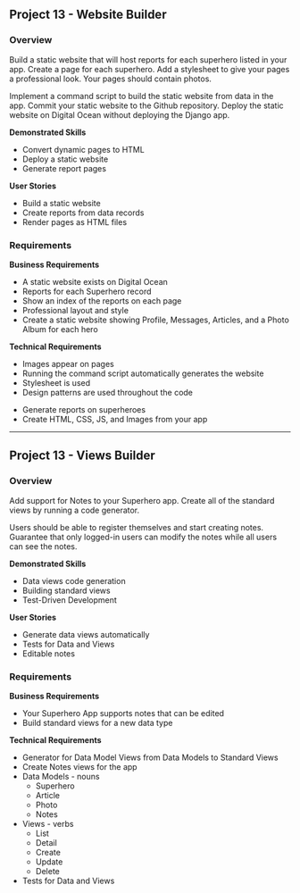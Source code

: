 ## Project 13 - Website Builder 


### Overview

Build a static website that will host reports for each superhero listed in your app. Create a
page for each superhero. Add a stylesheet to give your pages a professional look. Your pages
should contain photos.  

Implement a command script to build the static website from data in the app. Commit your static
website to the Github repository. Deploy the static website on Digital Ocean without deploying 
the Django app.


**Demonstrated Skills**

* Convert dynamic pages to HTML
* Deploy a static website
* Generate report pages


**User Stories**

* Build a static website
* Create reports from data records
* Render pages as HTML files


### Requirements

**Business Requirements**

* A static website exists on Digital Ocean
* Reports for each Superhero record
* Show an index of the reports on each page
* Professional layout and style
* Create a static website showing Profile, Messages, Articles, and a Photo Album for each hero


**Technical Requirements**

* Images appear on pages
* Running the command script automatically generates the website
* Stylesheet is used
* Design patterns are used throughout the code
- Generate reports on superheroes
- Create HTML, CSS, JS, and Images from your app

---

## Project 13 - Views Builder

### Overview

Add support for Notes to your Superhero app. Create all of the standard views by running a
code generator.

Users should be able to register themselves and start creating notes. Guarantee that only logged-in
users can modify the notes while all users can see the notes.


**Demonstrated Skills**

* Data views code generation
* Building standard views
* Test-Driven Development


**User Stories**

* Generate data views automatically
* Tests for Data and Views
* Editable notes


### Requirements

**Business Requirements**

* Your Superhero App supports notes that can be edited
* Build standard views for a new data type 

**Technical Requirements**

- Generator for Data Model Views from Data Models to Standard Views
- Create Notes views for the app
- Data Models - nouns
    - Superhero
    - Article
    - Photo
    - Notes
- Views - verbs
    - List
    - Detail
    - Create
    - Update
    - Delete
- Tests for Data and Views


